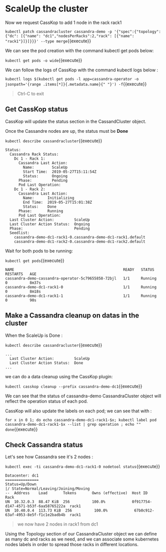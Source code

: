 

# ScaleUp the cluster

Now we request CassKop to add 1 node in the rack rack1

`kubectl patch cassandracluster cassandra-demo -p '{"spec":{"topology": {"dc": [{"name": "dc1","nodesPerRacks":2,"rack": [{"name": "rack1"}]}]}}}' --type merge`{{execute}}

We can see the pod creation with the command kubectl get pods below: 

`kubectl get pods -o wide`{{execute}}

We can follow the logs of CassKop with the command kubectl logs below :

`kubectl logs $(kubectl get pods -l app=cassandra-operator -o jsonpath='{range .items[*]}{.metadata.name}{" "}') -f`{{execute}}

> Ctrl-C to exit


## Get CassKop status

CassKop will update the status section in the CassandCluster object.

Once the Cassandre nodes are up, the status must be **Done**

`kubectl describe cassandracluster`{{execute}}
```
Status:
  Cassandra Rack Status:
    Dc 1 - Rack 1:
      Cassandra Last Action:
        Name:        ScaleUp
        Start Time:  2019-05-27T15:11:54Z
        Status:      Ongoing
      Phase:         Pending
      Pod Last Operation:
    Dc 1 - Rack 2:
      Cassandra Last Action:
        Name:      Initializing
        End Time:  2019-05-27T15:01:38Z
        Status:    Done
      Phase:       Running
      Pod Last Operation:
  Last Cluster Action:         ScaleUp
  Last Cluster Action Status:  Ongoing
  Phase:                       Pending
  Seedlist:
    cassandra-demo-dc1-rack1-0.cassandra-demo-dc1-rack1.default
    cassandra-demo-dc1-rack2-0.cassandra-demo-dc1-rack2.default
```

Wait for both pods to be running:

`kubectl get pods`{{execute}}
```
NAME                                                 READY   STATUS    RESTARTS   AGE
cassandra-demo-cassandra-operator-5c79655858-72bjl   1/1     Running   0          8m37s
cassandra-demo-dc1-rack1-0                           1/1     Running   0          8m18s
cassandra-demo-dc1-rack1-1                           1/1     Running   0          90s
```

## Make a Cassandra cleanup on datas in the cluster 

When the ScaleUp is Done :

`kubectl describe cassandracluster`{{execute}}
```
...
  Last Cluster Action:         ScaleUp
  Last Cluster Action Status:  Done
...
```

we can do a data cleanup using the CassKop plugin:


`kubectl casskop cleanup --prefix cassandra-demo-dc1`{{execute}}


We can see that the status of cassandra-demo CassandraCluster object will reflect the operation status of each pod.

CassKop will also update the labels on each pod; we can see that with :

`for x in 0 1; do
 echo cassandra-demo-dc1-rack1-$x;
 kubectl label pod cassandra-demo-dc1-rack1-$x --list | grep operation ; echo ""
done`{{execute}}

## Check Cassandra status


Let's see how Cassandra see it's 2 nodes :

`kubectl exec -ti cassandra-demo-dc1-rack1-0 nodetool status`{{execute}}
```
Datacenter: dc1
===============
Status=Up/Down
|/ State=Normal/Leaving/Joining/Moving
--  Address    Load       Tokens       Owns (effective)  Host ID                               Rack
UN  10.32.0.3  88.47 KiB  256          100.0%            0f917754-d147-4571-b53f-6aa58765222a  rack1
UN  10.40.0.4  113.73 KiB  256          100.0%            67b0c912-63af-4953-8e5f-f1c1e2badb4b  rack1
```

> we now have 2 nodes in rack1 from dc1

Using the Topology section of our CassandraCluster object we can define as many dc and racks as we need, and we can
associate some kubernetes nodes labels in order to spread those racks in different locations.
